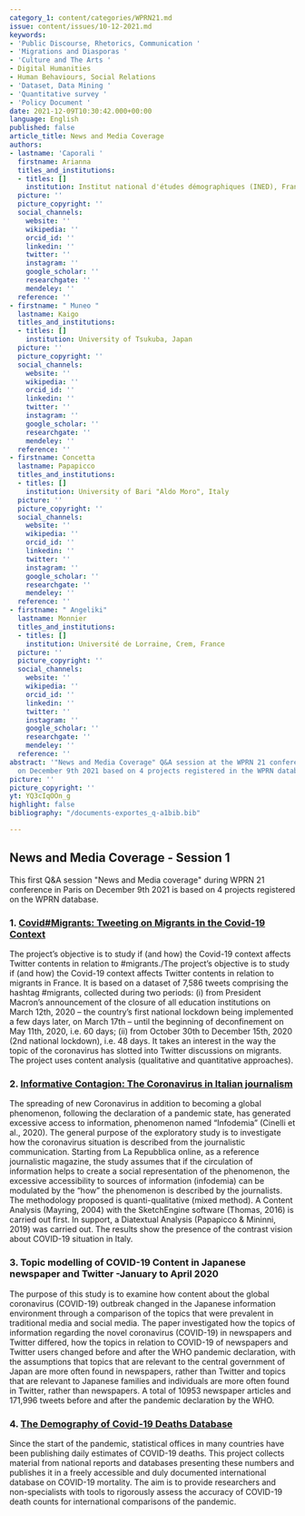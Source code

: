 ```yaml
---
category_1: content/categories/WPRN21.md
issue: content/issues/10-12-2021.md
keywords:
- 'Public Discourse, Rhetorics, Communication '
- 'Migrations and Diasporas '
- 'Culture and The Arts '
- Digital Humanities
- Human Behaviours, Social Relations
- 'Dataset, Data Mining '
- 'Quantitative survey '
- 'Policy Document '
date: 2021-12-09T10:30:42.000+00:00
language: English
published: false
article_title: News and Media Coverage
authors:
- lastname: 'Caporali '
  firstname: Arianna
  titles_and_institutions:
  - titles: []
    institution: Institut national d'études démographiques (INED), France
  picture: ''
  picture_copyright: ''
  social_channels:
    website: ''
    wikipedia: ''
    orcid_id: ''
    linkedin: ''
    twitter: ''
    instagram: ''
    google_scholar: ''
    researchgate: ''
    mendeley: ''
  reference: ''
- firstname: " Muneo "
  lastname: Kaigo
  titles_and_institutions:
  - titles: []
    institution: University of Tsukuba, Japan
  picture: ''
  picture_copyright: ''
  social_channels:
    website: ''
    wikipedia: ''
    orcid_id: ''
    linkedin: ''
    twitter: ''
    instagram: ''
    google_scholar: ''
    researchgate: ''
    mendeley: ''
  reference: ''
- firstname: Concetta
  lastname: Papapicco
  titles_and_institutions:
  - titles: []
    institution: University of Bari "Aldo Moro", Italy
  picture: ''
  picture_copyright: ''
  social_channels:
    website: ''
    wikipedia: ''
    orcid_id: ''
    linkedin: ''
    twitter: ''
    instagram: ''
    google_scholar: ''
    researchgate: ''
    mendeley: ''
  reference: ''
- firstname: " Angeliki"
  lastname: Monnier
  titles_and_institutions:
  - titles: []
    institution: Université de Lorraine, Crem, France
  picture: ''
  picture_copyright: ''
  social_channels:
    website: ''
    wikipedia: ''
    orcid_id: ''
    linkedin: ''
    twitter: ''
    instagram: ''
    google_scholar: ''
    researchgate: ''
    mendeley: ''
  reference: ''
abstract: '"News and Media Coverage" Q&A session at the WPRN 21 conference in Paris
  on December 9th 2021 based on 4 projects registered in the WPRN database.'
picture: ''
picture_copyright: ''
yt: YQ3cIqOOn_g
highlight: false
bibliography: "/documents-exportes_q-a1bib.bib"

---
```

## News and Media Coverage - Session 1

This first Q&A session "News and Media coverage" during WPRN 21 conference in Paris on December 9th 2021 is based on 4 projects registered on the WPRN database.

<Youtube yt="YQ3cIqOOn_g" caption ="Q&A session News & Media Coverage"></Youtube>

### 1. [Covid#Migrants: Tweeting on Migrants in the Covid-19 Context](https://wprn.org/item/415352)

The project’s objective is to study if (and how) the Covid-19 context affects Twitter contents in relation to #migrants./The project’s objective is to study if (and how) the Covid-19 context affects Twitter contents in relation to migrants in France. It is based on a dataset of 7,586 tweets comprising the hashtag #migrants, collected during two periods: (i) from President Macron’s announcement of the closure of all education institutions on March 12th, 2020 – the country’s first national lockdown being implemented a few days later, on March 17th – until the beginning of deconfinement on May 11th, 2020, i.e. 60 days; (ii) from October 30th to December 15th, 2020 (2nd national lockdown), i.e. 48 days. It takes an interest in the way the topic of the coronavirus has slotted into Twitter discussions on migrants. The project uses content analysis (qualitative and quantitative approaches).

<Youtube yt="1Xu6gI-7PIs" caption ="Presentation for the World Pandemic Research Network Conference, December 2021"></Youtube>

### 2. [Informative Contagion: The Coronavirus in Italian journalism](https://wprn.org/item/469352)

The spreading of new Coronavirus in addition to becoming a global phenomenon, following the declaration of a pandemic state, has generated excessive access to information, phenomenon named “Infodemia” (Cinelli et al., 2020). The general purpose of the exploratory study is to investigate how the coronavirus situation is described from the journalistic communication. Starting from La Repubblica online, as a reference journalistic magazine, the study assumes that if the circulation of information helps to create a social representation of the phenomenon, the excessive accessibility to sources of information (infodemia) can be modulated by the “how” the phenomenon is described by the journalists. The methodology proposed is quanti-qualitative (mixed method). A Content Analysis (Mayring, 2004) with the SketchEngine software (Thomas, 2016) is carried out first. In support, a Diatextual Analysis (Papapicco & Mininni, 2019) was carried out. The results show the presence of the contrast vision about COVID-19 situation in Italy.

<Youtube yt="CfKbrSymTLI" caption ="Informative Contagion: The Coronavirus in Italian journalism_WPRN-469352 Project"></Youtube>

### 3. Topic modelling of COVID-19 Content in Japanese newspaper and Twitter -January to April 2020

The purpose of this study is to examine how content about the global coronavirus (COVID-19) outbreak changed in the Japanese information environment through a comparison of the topics that were prevalent in traditional media and social media. The paper investigated how the topics of information regarding the novel coronavirus (COVID-19) in newspapers and Twitter differed, how the topics in relation to COVID-19 of newspapers and Twitter users changed before and after the WHO pandemic declaration, with the assumptions that topics that are relevant to the central government of Japan are more often found in newspapers, rather than Twitter and topics that are relevant to Japanese families and individuals are more often found in Twitter, rather than newspapers. A total of 10953 newspaper articles and 171,996 tweets before and after the pandemic declaration by the WHO.

<Youtube yt="lo45kaXwtyg" caption ="Topic modelling of COVID-19 Content in Japanese newspaper and Twitter -January to April 2020"></Youtube>

### 4. [The Demography of Covid-19 Deaths Database](https://wprn.org/item/445752)

Since the start of the pandemic, statistical offices in many countries have been publishing daily estimates of COVID-19 deaths. This project collects material from national reports and databases presenting these numbers and publishes it in a freely accessible and duly documented international database on COVID-19 mortality. The aim is to provide researchers and non-specialists with tools to rigorously assess the accuracy of COVID-19 death counts for international comparisons of the pandemic.

<Youtube yt="QqunHRbkBUo" caption ="The Demography of Covid-19 Deaths Database"></Youtube>